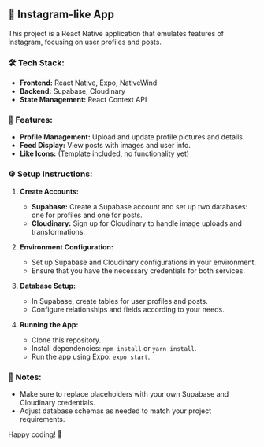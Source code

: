 
## 📸 Instagram-like App

This project is a React Native application that emulates features of Instagram, focusing on user profiles and posts.

### 🛠️ Tech Stack:
- **Frontend:** React Native, Expo, NativeWind
- **Backend:** Supabase, Cloudinary
- **State Management:** React Context API

### 🔧 Features:
- **Profile Management:** Upload and update profile pictures and details.
- **Feed Display:** View posts with images and user info.
- **Like Icons:** (Template included, no functionality yet)

### ⚙️ Setup Instructions:

1. **Create Accounts:**
   - **Supabase:** Create a Supabase account and set up two databases: one for profiles and one for posts.
   - **Cloudinary:** Sign up for Cloudinary to handle image uploads and transformations.

2. **Environment Configuration:**
   - Set up Supabase and Cloudinary configurations in your environment.
   - Ensure that you have the necessary credentials for both services.

3. **Database Setup:**
   - In Supabase, create tables for user profiles and posts.
   - Configure relationships and fields according to your needs.

4. **Running the App:**
   - Clone this repository.
   - Install dependencies: `npm install` or `yarn install`.
   - Run the app using Expo: `expo start`.

### 📝 Notes:
- Make sure to replace placeholders with your own Supabase and Cloudinary credentials.
- Adjust database schemas as needed to match your project requirements.


Happy coding! 🚀

